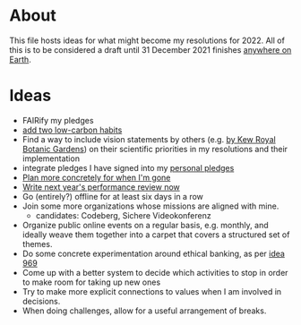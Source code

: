 # About

This file hosts ideas for what might become my resolutions for 2022. All of this is to be considered a draft until 31 December 2021 finishes [anywhere on Earth](https://en.wikipedia.org/wiki/Anywhere_on_Earth).

# Ideas

* FAIRify my pledges
* [add two low-carbon habits](https://twitter.com/KHayhoe/status/1354124680978968576)
* Find a way to include vision statements by others (e.g. [by Kew Royal Botanic Gardens](http://web.archive.org/web/20210601021921/https://www.kew.org/sites/default/files/2021-05/RBG%20Kew%20Scientific%20Priorities%202021%20-%202030%20-%20May%202021.pdf)) on their scientific priorities in my resolutions and their implementation
* integrate pledges I have signed into my [personal pledges](https://github.com/Daniel-Mietchen/pledges)
* [Plan more concretely for when I'm gone](https://github.com/Daniel-Mietchen/ideas/issues/518)
* [Write next year's performance review now](https://www.youtube.com/watch?v=n3kNlFMXslo#t=5m53s)
* Go (entirely?) offline for at least six days in a row
* Join some more organizations whose missions are aligned with mine.
  - candidates: Codeberg, Sichere Videokonferenz
* Organize public online events on a regular basis, e.g. monthly, and ideally weave them together into a carpet that covers a structured set of themes.
* Do some concrete experimentation around ethical banking, as per [idea 969](https://github.com/Daniel-Mietchen/ideas/issues/969)
* Come up with a better system to decide which activities to stop in order to make room for taking up new ones
* Try to make more explicit connections to values when I am involved in decisions.
* When doing challenges, allow for a useful arrangement of breaks.
